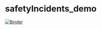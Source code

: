 # safetyIncidents_demo
[![Binder](https://mybinder.org/badge_logo.svg)](https://tinyurl.com/safetyIncidentsDemo)
